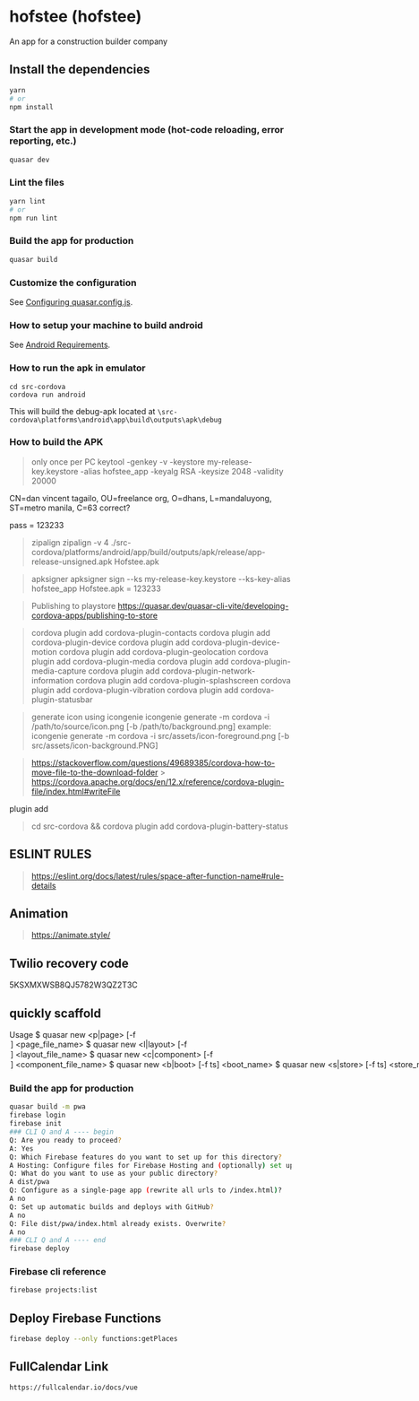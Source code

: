 # hofstee (hofstee)

An app for a construction builder company

## Install the dependencies

```bash
yarn
# or
npm install
```

### Start the app in development mode (hot-code reloading, error reporting, etc.)

```bash
quasar dev
```

### Lint the files

```bash
yarn lint
# or
npm run lint
```

### Build the app for production

```bash
quasar build
```

### Customize the configuration

See [Configuring quasar.config.js](https://v2.quasar.dev/quasar-cli-vite/quasar-config-js).

### How to setup your machine to build android

See [Android Requirements](./src/assets/Android-Requirements.PNG).

### How to run the apk in emulator

```n
cd src-cordova
cordova run android
```

This will build the debug-apk located at
`\src-cordova\platforms\android\app\build\outputs\apk\debug`

### How to build the APK

> only once per PC
> keytool -genkey -v -keystore my-release-key.keystore -alias hofstee_app -keyalg RSA -keysize 2048 -validity 20000

CN=dan vincent tagailo, OU=freelance org, O=dhans, L=mandaluyong, ST=metro manila, C=63 correct?

pass = 123233

> zipalign
> zipalign -v 4 ./src-cordova/platforms/android/app/build/outputs/apk/release/app-release-unsigned.apk Hofstee.apk

> apksigner
> apksigner sign --ks my-release-key.keystore --ks-key-alias hofstee_app Hofstee.apk
> <enter pass> = 123233

> Publishing to playstore
> https://quasar.dev/quasar-cli-vite/developing-cordova-apps/publishing-to-store

> cordova plugin add cordova-plugin-contacts
> cordova plugin add cordova-plugin-device
> cordova plugin add cordova-plugin-device-motion
> cordova plugin add cordova-plugin-geolocation
> cordova plugin add cordova-plugin-media
> cordova plugin add cordova-plugin-media-capture
> cordova plugin add cordova-plugin-network-information
> cordova plugin add cordova-plugin-splashscreen
> cordova plugin add cordova-plugin-vibration
> cordova plugin add cordova-plugin-statusbar

> generate icon using icongenie
> icongenie generate -m cordova -i /path/to/source/icon.png [-b /path/to/background.png]
> example:
> icongenie generate -m cordova -i src/assets/icon-foreground.png [-b src/assets/icon-background.PNG]

> https://stackoverflow.com/questions/49689385/cordova-how-to-move-file-to-the-download-folder > https://cordova.apache.org/docs/en/12.x/reference/cordova-plugin-file/index.html#writeFile

plugin add

> cd src-cordova && cordova plugin add cordova-plugin-battery-status

## ESLINT RULES

> https://eslint.org/docs/latest/rules/space-after-function-name#rule-details

## Animation

> https://animate.style/

## Twilio recovery code

5KSXMXWSB8QJ5782W3QZ2T3C

## quickly scaffold

Usage
$ quasar new <p|page> [-f <option>] <page_file_name>
$ quasar new <l|layout> [-f <option>] <layout_file_name>
$ quasar new <c|component> [-f <option>] <component_file_name>
$ quasar new <b|boot> [-f ts] <boot_name>
$ quasar new <s|store> [-f ts] <store_module_name>
$ quasar new ssrmiddleware [-f ts] <middleware_name>

### Build the app for production

```bash
quasar build -m pwa
firebase login
firebase init
### CLI Q and A ---- begin
Q: Are you ready to proceed?
A: Yes
Q: Which Firebase features do you want to set up for this directory?
A Hosting: Configure files for Firebase Hosting and (optionally) set up GitHub Action deploys
Q: What do you want to use as your public directory?
A dist/pwa
Q: Configure as a single-page app (rewrite all urls to /index.html)?
A no
Q: Set up automatic builds and deploys with GitHub?
A no
Q: File dist/pwa/index.html already exists. Overwrite?
A no
### CLI Q and A ---- end
firebase deploy
```

### Firebase cli reference

```bash
firebase projects:list
```

## Deploy Firebase Functions

```bash
firebase deploy --only functions:getPlaces
```

## FullCalendar Link

```bash
https://fullcalendar.io/docs/vue
```
